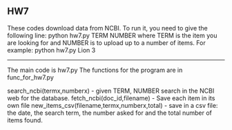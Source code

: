 ## HW7

These codes download data from NCBI. To run it, you need to give the following line:
python hw7.py  TERM NUMBER
where TERM is the item you are looking for and NUMBER is to upload up to a number of items.
For example:
python hw7.py Lion 3

----------------------------------------------

The main code is hw7.py
The functions for the program are in func_for_hw7.py

search_ncbi(termx,numberx) - given TERM, NUMBER search in the NCBI web for the database.
fetch_ncbi(doc_id,filename) - Save each item in its own file
new_items_csv(filename,termx,numberx,total) - save in a csv file: the date, the search term, the number asked for and the total number of items found.

